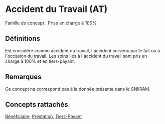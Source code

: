 # Accident du Travail (AT)
<!-- SPDX-License-Identifier: MPL-2.0 -->

Famille de concept : Prise en charge à 100%

## Définitions

Est considéré comme accident du travail, l'accident survenu par le fait ou à l'occasion du travail.
Les soins liés à l'accident du travail sont pris en charge à 100% et en tiers-payant.

## Remarques

Ce concept ne correspond pas à la donnée présente dans le SNIIRAM.

## Concepts rattachés

[Bénéficiaire](beneficiaire.md), [Prestation](prestation.md), [Tiers-Payant](tiers_payant.md)

